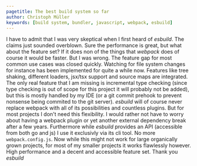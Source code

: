```yaml
---
pagetitle: The best build system so far
author: Christoph Müller
keywords: [build system, bundler, javascript, webpack, esbuild]
---
```


I have to admit that I was very skeptical when I first heard of *esbuild*. The claims just sounded overblown. Sure the performance is great, but what about the feature set? If it does non of the things that *webpack* does of course it would be faster.
But I was wrong. The feature gap for most common use cases was closed quickly. Watching for file system changes for instance has been implemented for quite a while now. Features like tree shaking, different loaders, jsx/tsx support and source maps are integrated. The only real feature that I am missing is incremental type checking (since type checking is out of scope for this project it will probably not be added), but this is mostly handled by my IDE (or a git commit prehook to prevent nonsense being commited to the git server).
*esbuild* will of course never replace webpack with all of its possibilities and countless plugins. But for most projects I don't need this flexibility. I would rather not have to worry about having a webpack plugin or yet another external dependency break after a few years. Furthermore while *esbuild* provides an API (accessible from both go and js) I use it exclusivly via its cli tool. No more `webpack.config.js`. Now while this might not work for large organically grown projects, for most of my smaller projects it works flawlessly however. High performance and a decent and accessible feature set. Thank you *esbuild*
